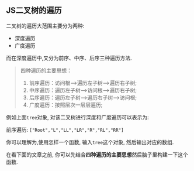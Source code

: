 ## JS二叉树的遍历

二叉树的遍历大范围主要分为两种:

- 深度遍历
- 广度遍历

而在深度遍历中,又分为前序、中序、后序三种遍历方法.

> 四种遍历的主要思想：
>
> 1. 前序遍历：访问根–>遍历左子树–>遍历右子树;
> 2. 中序遍历：遍历左子树–>访问根–>遍历右子树;
> 3. 后序遍历：遍历左子树–>遍历右子树–>访问根;
> 4. 广度遍历：按照层次一层层遍历;

例如上面`tree`对象, 对该二叉树进行深度和广度遍历可以表示为:

前序遍历: `["Root","L","LL","LR","R","RL","RR"]`



你可以理解为,使用怎样一个函数, 输入`tree`这个对象, 然后输出对应的数组.

在看下面的文章之前, 你可以先结合**四种遍历的主要思想**然后脑子里构建一下这个函数.

